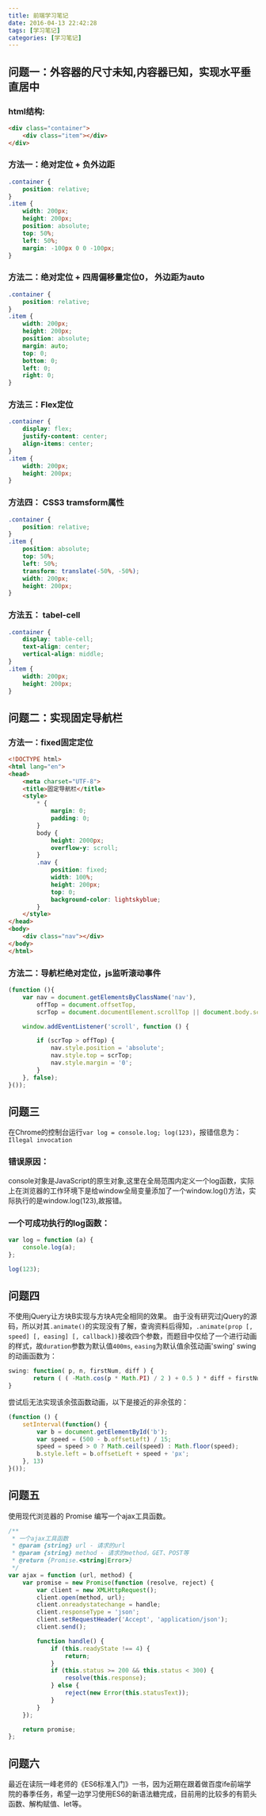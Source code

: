 ```yaml
---
title: 前端学习笔记
date: 2016-04-13 22:42:28
tags: [学习笔记]
categories: [学习笔记]
---
```


## 问题一：外容器的尺寸未知,内容器已知，实现水平垂直居中

### html结构:
```html
<div class="container">
    <div class="item"></div>
</div>
```

### 方法一：绝对定位 + 负外边距
```css
.container {
    position: relative;
}
.item {
    width: 200px;
    height: 200px;
    position: absolute;
    top: 50%;
    left: 50%;
    margin: -100px 0 0 -100px;
}
```

### 方法二：绝对定位 + 四周偏移量定位0， 外边距为auto
```css
.container {
    position: relative;
}
.item {
    width: 200px;
    height: 200px;
    position: absolute;
    margin: auto;
    top: 0;
    bottom: 0;
    left: 0;
    right: 0;
}
```

### 方法三：Flex定位
```css
.container {
    display: flex;
    justify-content: center;
    align-items: center;
}
.item {
    width: 200px;
    height: 200px;
}
```

### 方法四： CSS3 tramsform属性
```css
.container {
    position: relative;
}
.item {
    position: absolute;
    top: 50%;
    left: 50%;
    transform: translate(-50%, -50%);
    width: 200px;
    height: 200px;
}
```

### 方法五： tabel-cell
```css
.container {
    display: table-cell;
    text-align: center;
    vertical-align: middle;
}
.item {
    width: 200px;
    height: 200px;
}
```


## 问题二：实现固定导航栏
### 方法一：fixed固定定位
```html
<!DOCTYPE html>
<html lang="en">
<head>
    <meta charset="UTF-8">
    <title>固定导航栏</title>
    <style>
        * {
            margin: 0;
            padding: 0;
        }
        body {
            height: 2000px;
            overflow-y: scroll;
        }
        .nav {
            position: fixed;
            width: 100%;
            height: 200px;
            top: 0;
            background-color: lightskyblue;
        }
    </style>
</head>
<body>
    <div class="nav"></div>
</body>
</html>
```

### 方法二：导航栏绝对定位，js监听滚动事件
```javascript
(function (){
    var nav = document.getElementsByClassName('nav'),
        offTop = document.offsetTop,
        scrTop = document.documentElement.scrollTop || document.body.scrollTop;

    window.addEventListener('scroll', function () {

        if (scrTop > offTop) {
            nav.style.position = 'absolute';
            nav.style.top = scrTop;
            nav.style.margin = '0';
        }
    }, false);
}());
```


## 问题三
在Chrome的控制台运行` var log = console.log; log(123) `，报错信息为：` Illegal invocation `

### 错误原因：
console对象是JavaScript的原生对象,这里在全局范围内定义一个log函数，实际上在浏览器的工作环境下是给window全局变量添加了一个window.log()方法，实际执行的是window.log(123),故报错。
### 一个可成功执行的log函数：
```javascript
var log = function (a) {
	console.log(a);
};

log(123);
```


## 问题四
不使用jQuery让方块B实现与方块A完全相同的效果。
由于没有研究过jQuery的源码，所以对其`.animate()`的实现没有了解，查询资料后得知，` .animate(prop [, speed] [, easing] [, callback]) `接收四个参数，而题目中仅给了一个进行动画的样式，故`duration`参数为默认值`400ms`, `easing`为默认值余弦动画'swing'
swing的动画函数为：
```javascript
swing: function( p, n, firstNum, diff ) {
       return ( ( -Math.cos(p * Math.PI) / 2 ) + 0.5 ) * diff + firstNum;
}
```
尝试后无法实现该余弦函数动画，以下是接近的非余弦的：

```javascript
(function () {
    setInterval(function() {
        var b = document.getElementById('b');
        var speed = (500 - b.offsetLeft) / 15;
        speed = speed > 0 ? Math.ceil(speed) : Math.floor(speed);
        b.style.left = b.offsetLeft + speed + 'px';
    }, 13)
}());
```


## 问题五
使用现代浏览器的 Promise 编写一个ajax工具函数。
```javascript
/**
 * 一个ajax工具函数
 * @param {string} url - 请求的url
 * @param {string} method - 请求的method，GET、POST等
 * @return {Promise.<string|Error>}
 */
var ajax = function (url, method) {
    var promise = new Promise(function (resolve, reject) {
        var client = new XMLHttpRequest();
        client.open(method, url);
        client.onreadystatechange = handle;
        client.responseType = 'json';
        client.setRequestHeader('Accept', 'application/json');
        client.send();

        function handle() {
            if (this.readyState !== 4) {
                return;
            }
            if (this.status >= 200 && this.status < 300) {
                resolve(this.response);
            } else {
                reject(new Error(this.statusText));
            }
        }
    });

    return promise;
};
```

## 问题六
最近在读阮一峰老师的《ES6标准入门》一书，因为近期在跟着做百度ife前端学院的春季任务，希望一边学习使用ES6的新语法糖完成，目前用的比较多的有箭头函数、解构赋值、let等。
